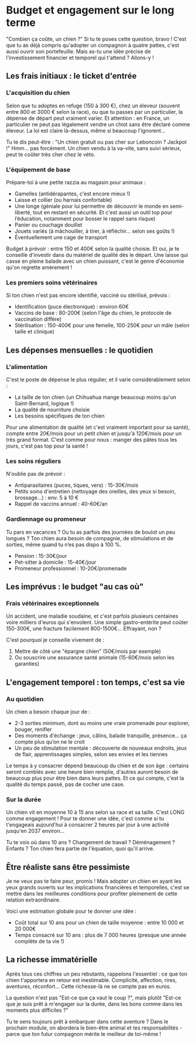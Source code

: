 # Budget et engagement sur le long terme

"Combien ça coûte, un chien ?" Si tu te poses cette question, bravo ! C'est que tu as déjà compris qu'adopter un compagnon à quatre pattes, c'est aussi ouvrir son portefeuille. Mais as-tu une idée précise de l'investissement financier et temporel qui t'attend ? Allons-y !

## Les frais initiaux : le ticket d'entrée

### L'acquisition du chien
Selon que tu adoptes en refuge (150 à 300 €), chez un éleveur (souvent entre 800 et 3000 € selon la race), ou que tu passes par un particulier, la dépense de départ peut vraiment varier. Et attention : en France, un particulier ne peut pas légalement vendre un chiot sans être déclaré comme éleveur. La loi est claire là-dessus, même si beaucoup l'ignorent...

Tu te dis peut-être : "Un chien gratuit ou pas cher sur Leboncoin ? Jackpot !" Hmm… pas forcément. Un chien vendu à la va-vite, sans suivi sérieux, peut te coûter très cher chez le véto.

### L'équipement de base
Prépare-toi à une petite razzia au magasin pour animaux :
- Gamelles (antidérapantes, c'est encore mieux !)
- Laisse et collier (ou harnais confortable)
- Une longe (géniale pour lui permettre de découvrir le monde en semi-liberté, tout en restant en sécurité. Et c'est aussi un outil top pour l’éducation, notamment pour bosser le rappel sans risque)
- Panier ou couchage douillet
- Jouets variés (à mâchouiller, à tirer, à réfléchir... selon ses goûts !)
- Éventuellement une cage de transport

Budget à prévoir : entre 150 et 400€ selon la qualité choisie. Et oui, je te conseille d'investir dans du matériel de qualité dès le départ. Une laisse qui casse en pleine balade avec un chien puissant, c'est le genre d'économie qu'on regrette amèrement !

### Les premiers soins vétérinaires
Si ton chien n'est pas encore identifié, vacciné ou stérilisé, prévois :
- Identification (puce électronique) : environ 60€
- Vaccins de base : 80-200€ (selon l'âge du chien, le protocole de vaccination diffère)
- Stérilisation : 150-400€ pour une femelle, 100-250€ pour un mâle (selon taille et clinique)

## Les dépenses mensuelles : le quotidien

### L'alimentation
C'est le poste de dépense le plus régulier, et il varie considérablement selon :
- La taille de ton chien (un Chihuahua mange beaucoup moins qu'un Saint-Bernard, logique !)
- La qualité de nourriture choisie
- Les besoins spécifiques de ton chien

Pour une alimentation de qualité (et c'est vraiment important pour sa santé), compte entre 20€/mois pour un petit chien et jusqu'à 120€/mois pour un très grand format. C'est comme pour nous : manger des pâtes tous les jours, c'est pas top pour la santé !

### Les soins réguliers
N'oublie pas de prévoir :
- Antiparasitaires (puces, tiques, vers) : 15-30€/mois
- Petits soins d'entretien (nettoyage des oreilles, des yeux si besoin, brossage...) : env. 5 à 10 €
- Rappel de vaccins annuel : 40-60€/an

### Gardiennage ou promeneur
Tu pars en vacances ? Ou tu as parfois des journées de boulot un peu longues ? Ton chien aura besoin de compagnie, de stimulations et de sorties, même quand tu n’es pas dispo à 100 %.
- Pension : 15-30€/jour
- Pet-sitter à domicile : 15-40€/jour
- Promeneur professionnel : 10-20€/promenade

## Les imprévus : le budget "au cas où"

### Frais vétérinaires exceptionnels
Un accident, une maladie soudaine, et c'est parfois plusieurs centaines voire milliers d'euros qui s'envolent. Une simple gastro-entérite peut coûter 150-300€, une fracture facilement 800-1500€... Effrayant, non ?

C'est pourquoi je conseille vivement de :
1. Mettre de côté une "épargne chien" (50€/mois par exemple)
2. Ou souscrire une assurance santé animale (15-60€/mois selon les garanties)

## L'engagement temporel : ton temps, c'est sa vie

### Au quotidien
Un chien a besoin chaque jour de :
- 2-3 sorties minimum, dont au moins une vraie promenade pour explorer, bouger, renifler
- Des moments d'échange : jeux, câlins, balade tranquille, présence... ça compte plus qu’on ne le croit
- Un peu de stimulation mentale : découverte de nouveaux endroits, jeux de flair, apprentissages simples, selon ses envies et les tiennes

Le temps à y consacrer dépend beaucoup du chien et de son âge : certains seront comblés avec une heure bien remplie, d'autres auront besoin de beaucoup plus pour être bien dans leurs pattes. Et ce qui compte, c'est la qualité du temps passé, pas de cocher une case.

### Sur la durée
Un chien vit en moyenne 10 à 15 ans selon sa race et sa taille. C'est LONG comme engagement ! Pour te donner une idée, c'est comme si tu t'engageais aujourd'hui à consacrer 2 heures par jour à une activité jusqu'en 2037 environ...

Tu te vois où dans 10 ans ? Changement de travail ? Déménagement ? Enfants ? Ton chien fera partie de l'équation, quoi qu'il arrive.

## Être réaliste sans être pessimiste

Je ne veux pas te faire peur, promis ! Mais adopter un chien en ayant les yeux grands ouverts sur les implications financières et temporelles, c'est se mettre dans les meilleures conditions pour profiter pleinement de cette relation extraordinaire.

Voici une estimation globale pour te donner une idée :
- Coût total sur 10 ans pour un chien de taille moyenne : entre 10 000 et 20 000€
- Temps consacré sur 10 ans : plus de 7 000 heures (presque une année complète de ta vie !)

## La richesse immatérielle

Après tous ces chiffres un peu rebutants, rappelons l'essentiel : ce que ton chien t'apportera en retour est inestimable. Complicité, affection, rires, aventures, réconfort... Cette richesse-là ne se compte pas en euros.

La question n'est pas "Est-ce que ça vaut le coup ?", mais plutôt "Est-ce que je suis prêt à m'engager sur la durée, dans les bons comme dans les moments plus difficiles ?"

Tu te sens toujours prêt à embarquer dans cette aventure ? Dans le prochain module, on abordera le bien-être animal et tes responsabilités - parce que ton futur compagnon mérite le meilleur de toi-même ! 
